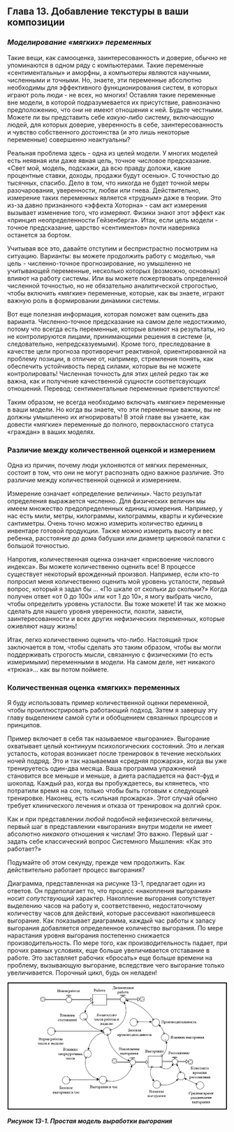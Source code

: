 ## Глава 13. Добавление текстуры в ваши композиции
### *Моделирование «мягких» переменных*

Такие вещи, как самооценка, заинтересованность и доверие, обычно не упоминаются в одном ряду с компьютерами. Такие переменные «сентиментальны» и аморфны, а компьютеры являются научными, численными и точными. Но, знаете, эти переменные абсолютно необходимы для эффективного функционирования систем, в которых играют роль люди - не всех, но многих! Оставляя такие переменные вне модели, в которой подразумевается их присутствие, равнозначно предположению, что они не имеют отношения к ней. Будьте честными. Можете ли вы представить себе *какую-либо* систему, включающую людей, для которых доверие, уверенность в себе, заинтересованность и чувство собственного достоинства (и это лишь некоторые переменные) совершенно неактуальны?

Реальная проблема здесь - одна из целей модели. У многих моделей есть неявная или даже явная цель, точное числовое предсказание. «Свет мой, модель, подскажи, да всю правду доложи, какие процентные ставки, доходы, продажи будут осенью». С точностью до тысячных, спасибо. Дело в том, что никогда не будет точной меры разочарования, уверенности, любви или гнева. Действительно, измерение таких переменных является «трудным» даже в теории. Это из-за давно признанного «эффекта Хоторна» - сам акт измерения вызывает изменение того, что измеряют. Физики знают этот эффект как «принцип неопределенности Гейзенберга». Итак, если цель модели - точное предсказание, царство «сентиментов» почти наверняка останется за бортом.

Учитывая все это, давайте отступим и беспристрастно посмотрим на ситуацию. Варианты: вы можете продолжить работу с моделью, чья цель - численно-точное прогнозирование, но умышленно не учитывающей переменные, несколько которых (возможно, основных) влияют на работу системы. Или вы можете пожертвовать определенной численной точностью, но не обязательно аналитической строгостью, чтобы включить «мягкие» переменные, которые, как вы знаете, играют важную роль в формировании динамики системы.

Вот еще полезная информация, которая поможет вам оценить два варианта. Численно-точное предсказание на самом деле недостижимо, потому что всегда есть переменные, которые влияют на результаты, но не контролируются лицами, принимающими решения в системе (и, следовательно, непредсказуемыми). Кроме того, преследование в качестве цели прогноза противоречит реактивной, ориентированной на проблему позиции, в отличие от, например, стремления понять, как обеспечить устойчивость перед силами, которые вы не можете контролировать! Численная точность для этих целей редко так же важна, как и получение качественной сущности соответсвующих отношений. Перевод: сентиментальные переменные приветствуются!

Таким образом, не всегда необходимо включать «мягкие» переменные в ваши модели. Но когда вы знаете, что эти переменные важны, вы не должны умышленно их игнорировать! В этой главе вы узнаете, как довести «мягкие» переменные до полного, первоклассного статуса «граждан» в ваших моделях.

### Различие между количественной оценкой и измерением

Одна из причин, почему люди уклоняются от мягких переменных, состоит в том, что они не могут распознать одно важное различие. Это различие между количественной оценкой и измерением.

Измерение означает «определение величины». Часто результат определения выражается численно. Для физических величин мы имеем множество предопределенных единиц измерения. Например, у нас есть мили, метры, килограммы, килограммы, кварты и кубические сантиметры. Очень точно можно измерить количество единиц в инвентаре готовой продукции. Также можно измерить высоту и вес ребенка, расстояние до дома бабушки или диаметр цирковой палатки с большой точностью.

Напротив, количественная оценка означает «присвоение числового индекса». Вы можете количественно оценить все! В процессе существует некоторый врожденный произвол. Например, если кто-то попросил меня количественно оценить мой уровень усталости, первый вопрос, который я задал бы ... «По шкале от скольки до скольки?» Когда получен ответ «от 0 до 100» или «от 1 до 10», я могу выбрать число, чтобы определить уровень усталости. Вы тоже можете! И так же можно сделать для нашего уровня уверенности, похоти, зависти, заинтересованности и всех других нефизических переменных, которые оживляют нашу жизнь!

Итак, легко количественно оценить что-либо. Настоящий трюк заключается в том, чтобы сделать это таким образом, чтобы вы могли поддерживать строгость мысли, связанную с физическими (то есть измеримыми) переменными в модели. На самом деле, нет никакого «трюка»... как вы потом поймете.

### Количественная оценка «мягких» переменных

Я буду использовать пример количественной оценки переменной, чтобы проиллюстрировать работающий подход. Затем я завершу эту главу выделением самой сути и обобщением связанных процессов и принципов.

Пример включает в себя так называемое «выгорание». Выгорание охватывает целый континуум психологических состояний. Это и легкая усталость, которая возникает после тренировок в течение нескольких ночей подряд. Это и так называемая «средняя прожарка», когда вы уже тренируетесь один-два месяца. Ваша программа упражнений становится все меньше и меньше, а диета распадается на фаст-фуд и шоколад. Каждый раз, когда вы пробуждаетесь, вы клянетесь, что потратили время на сон, только чтобы быть готовым к следующей тренировке. Наконец, есть «сильная прожарка». Этот случай обычно требует клинического лечения и отказа от тренировок на долгий срок.

Как и при представлении *любой* подобной нефизической величины, первый шаг в представлении «выгорания» внутри модели не имеет абсолютно *никакого* отношения к числам! Это важно. Первый шаг - задать себе классический вопрос Cистемного Мышления: «Как это работает?»

Подумайте об этом секунду, прежде чем продолжить. Как действительно работает процесс выгорания?

Диаграмма, представленная на рисунке 13-1, предлагает один из ответов. Он прдеполагает то, что процесс «накопления выгорания» носит *сопутствующий* характер. Накопление выгорания сопутствует выделению часов на работу и, соответственно, недостаточному количеству часов для действий, которые рассеивают накопившееся выгорание. Как показывает диаграмма, каждый час работы к запасу выгорания добавляется определенное количество выгорания. По мере нарастания уровня выгорания постепенно снижается производительность. По мере того, как производительность падает, при прочих равных условиях, еще больше увеличивается отставание в работе. Это заставляет рабочих «бросать» еще больше времени на проблему, вызывающую выгорание, вследствие чего выгорание только увеличивается. Порочный цикл, будь он неладен!

![Рисунок 13-1](figure13-01.PNG)

***Рисунок 13-1. Простая модель выработки выгорания***










